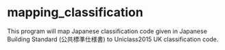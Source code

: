 # mapping_classification
This program will map Japanese classification code given in Japanese Building Standard (公共標準仕様書) to Uniclass2015 UK classification code.

